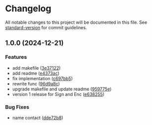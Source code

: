# Changelog

All notable changes to this project will be documented in this file. See [standard-version](https://github.com/conventional-changelog/standard-version) for commit guidelines.

## 1.0.0 (2024-12-21)


### Features

* add makefile ([3e37122](https://github.com/inadigital-inapas/kuncy/commit/3e37122fcd256e4dccecfb147aabad690c84a4c8))
* add readme ([e4373ac](https://github.com/inadigital-inapas/kuncy/commit/e4373ac8917133452f3da6e977741857cd8c5256))
* fix implementation ([c697bb5](https://github.com/inadigital-inapas/kuncy/commit/c697bb50d8ff3f8d4d5218d545d8fcea34924847))
* rewrite func ([96d9a8c](https://github.com/inadigital-inapas/kuncy/commit/96d9a8c333d129069499b752d46a093bd6fc7651))
* upgrade makefile and update readme ([959775e](https://github.com/inadigital-inapas/kuncy/commit/959775e39ad01e9ec5343aa71fb5a9d04d67a9a1))
* version 1 release for Sign and Enc ([e638255](https://github.com/inadigital-inapas/kuncy/commit/e6382551ee1985d79f2e79ba274a204003e428f6))


### Bug Fixes

* name contact ([dde72b8](https://github.com/inadigital-inapas/kuncy/commit/dde72b89e14c24b758fdef454084c3c734340303))
